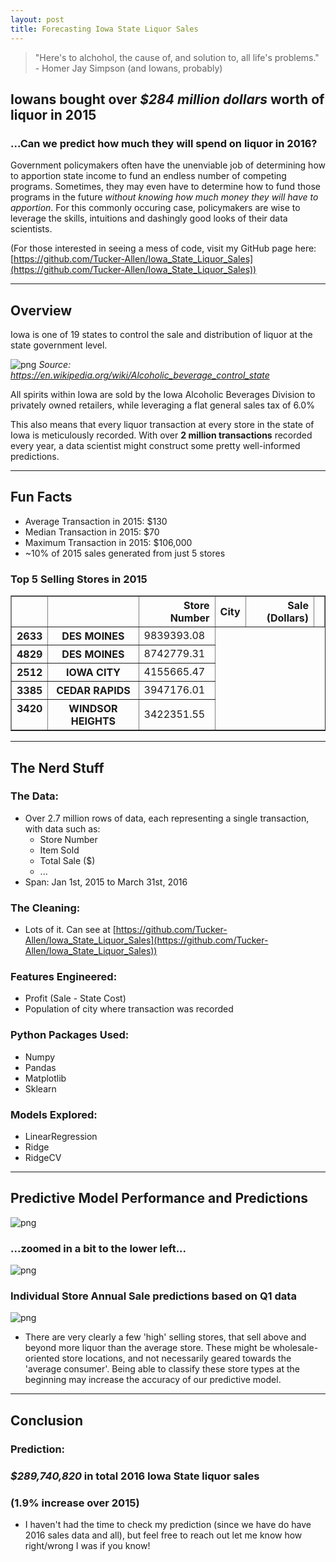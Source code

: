 ```yaml
---
layout: post
title: Forecasting Iowa State Liquor Sales
---
```



> "Here's to alchohol, the cause of, and solution to, all life's problems." - Homer Jay Simpson (and Iowans, probably)

## Iowans bought over *\$284 million dollars* worth of liquor in 2015
### ...Can we predict how much they will spend on liquor in 2016?

Government policymakers often have the unenviable job of determining how to apportion state income to fund an endless number of competing programs. Sometimes, they may even have to determine how to fund those programs in the future *without knowing how much money they will have to apportion*. For this commonly occuring case, policymakers are wise to leverage the skills, intuitions and dashingly good looks of their data scientists.

(For those interested in seeing a mess of code, visit my GitHub page here: [https://github.com/Tucker-Allen/Iowa_State_Liquor_Sales](https://github.com/Tucker-Allen/Iowa_State_Liquor_Sales))

---

## Overview

Iowa is one of 19 states to control the sale and distribution of liquor at the state government level. 

![png](../images/iowa_liquor_blog_files/Map.png)
*Source: https://en.wikipedia.org/wiki/Alcoholic_beverage_control_state*

All spirits within Iowa are sold by the Iowa Alcoholic Beverages Division to privately owned retailers, while leveraging a flat general sales tax of 6.0% 

This also means that every liquor transaction at every store in the state of Iowa is meticulously recorded. With over **2 million transactions** recorded every year, a data scientist might construct some pretty well-informed predictions.

---

## Fun Facts

- Average Transaction in 2015:  \$130
- Median Transaction in 2015:   \$70
- Maximum Transaction in 2015:  \$106,000
- ~10% of 2015 sales generated from just 5 stores


### Top 5 Selling Stores in 2015


<div>
<style>
    .dataframe thead tr:only-child th {
        text-align: right;
    }

    .dataframe thead th {
        text-align: left;
    }

    .dataframe tbody tr th {
        vertical-align: top;
    }
</style>
<table border="1" class="dataframe">
  <thead>
    <tr style="text-align: left;">
      <th></th>
      <th></th>
      <th>Store Number</th>
      <th>City</th>
      <th>Sale (Dollars)</th>
      <th></th>
    </tr>
  </thead>
  <tbody>
    <tr>
      <th>2633</th>
      <th>DES MOINES</th>
      <td>9839393.08</td>
    </tr>
    <tr>
      <th>4829</th>
      <th>DES MOINES</th>
      <td>8742779.31</td>
    </tr>
    <tr>
      <th>2512</th>
      <th>IOWA CITY</th>
      <td>4155665.47</td>
    </tr>
    <tr>
      <th>3385</th>
      <th>CEDAR RAPIDS</th>
      <td>3947176.01</td>
    </tr>
    <tr>
      <th>3420</th>
      <th>WINDSOR HEIGHTS</th>
      <td>3422351.55</td>
    </tr>
  </tbody>
</table>
</div>



---

## The Nerd Stuff

### The Data:

- Over 2.7 million rows of data, each representing a single transaction, with data such as:
    - Store Number
    - Item Sold
    - Total Sale (\$)
    - ...
- Span: Jan 1st, 2015 to March 31st, 2016

### The Cleaning:

- Lots of it. Can see at [https://github.com/Tucker-Allen/Iowa_State_Liquor_Sales](https://github.com/Tucker-Allen/Iowa_State_Liquor_Sales))

### Features Engineered:
- Profit (Sale - State Cost)
- Population of city where transaction was recorded

### Python Packages Used:
- Numpy
- Pandas
- Matplotlib
- Sklearn

### Models Explored:
- LinearRegression
- Ridge
- RidgeCV

---

## Predictive Model Performance and Predictions

![png](../images/iowa_liquor_blog_files/model_1.png)

### ...zoomed in a bit to the lower left...

![png](../images/iowa_liquor_blog_files/model_2.png)

### Individual Store Annual Sale predictions based on Q1 data

![png](../images/iowa_liquor_blog_files/iowa_liquor_blog_9_1.png)


   * There are very clearly a few 'high' selling stores, that sell above and beyond more liquor than the average store. These might be wholesale-oriented store locations, and not necessarily geared towards the 'average consumer'. Being able to classify these store types at the beginning may increase the accuracy of our predictive model.
   
---

## Conclusion
### Prediction:
### *\$289,740,820* in total 2016 Iowa State liquor sales
### (1.9% increase over 2015)


- I haven't had the time to check my prediction (since we have do have 2016 sales data and all), but feel free to reach out let me know how right/wrong I was if you know!
